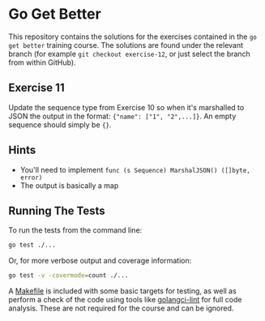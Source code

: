 # Go Get Better

This repository contains the solutions for the exercises contained in the
`go get better` training course. The solutions are found under the relevant
branch (for example `git checkout exercise-12`, or just select the branch from
within GitHub).

## Exercise 11

Update the sequence type from Exercise 10 so when it's marshalled to JSON the 
output in the format: `{"name": ["1", "2",...]}`. An empty sequence should 
simply be `{}`.

## Hints

  * You'll need to implement `func (s Sequence) MarshalJSON() ([]byte, error)`
  * The output is basically a map

## Running The Tests

To run the tests from the command line:

```bash
go test ./...
```

Or, for more verbose output and coverage information:

```bash
go test -v -covermode=count ./...
```

A [Makefile](Makefile) is included with some basic targets for testing, as well
as perform a check of the code using tools like [golangci-lint][linter] for full
code analysis. These are not required for the course and can be ignored.

[linter]: https://golangci-lint.run
